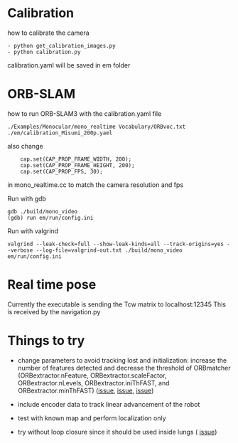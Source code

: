 # Calibration
how to calibrate the camera
```
- python get_calibration_images.py
- python calibration.py
```
calibration.yaml will be saved in em folder


# ORB-SLAM
how to run ORB-SLAM3 with the calibration.yaml file
```
./Examples/Monocular/mono_realtime Vocabulary/ORBvoc.txt ./em/calibration_Misumi_200p.yaml
```

also change 
```
    cap.set(CAP_PROP_FRAME_WIDTH, 200); 
    cap.set(CAP_PROP_FRAME_HEIGHT, 200);
    cap.set(CAP_PROP_FPS, 30); 
```
in mono_realtime.cc to match the camera resolution and fps

Run with gdb
```
gdb ./build/mono_video 
(gdb) run em/run/config.ini
```
Run with valgrind
```
valgrind --leak-check=full --show-leak-kinds=all --track-origins=yes --verbose --log-file=valgrind-out.txt ./build/mono_video em/run/config.ini
```

# Real time pose
Currently the executable is sending the Tcw matrix to localhost:12345
This is received by the navigation.py 

# Things to try
- change parameters to avoid tracking lost and initialization: 
increase the number of features detected and decrease the threshold of ORBmatcher (ORBextractor.nFeature, ORBextractor.scaleFactor, ORBextractor.nLevels, ORBextractor.iniThFAST, and ORBextractor.minThFAST) ([issue](https://github.com/UZ-SLAMLab/ORB_SLAM3/issues/863), [issue](https://github.com/UZ-SLAMLab/ORB_SLAM3/issues/757), [issue](https://github.com/UZ-SLAMLab/ORB_SLAM3/issues/736))

- include encoder data to track linear advancement of the robot

- test with known map and perform localization only

- try without loop closure since it should be used inside lungs ( [issue](https://github.com/UZ-SLAMLab/ORB_SLAM3/issues/802))